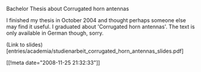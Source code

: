 Bachelor Thesis about Corrugated horn antennas

I finished my thesis in October 2004 and thought perhaps someone else may find it useful. 
I graduated about 'Corrugated horn antennas'. The text is only available in German though, sorry.

(Link to slides)[entries/academia/studienarbeit_corrugated_horn_antennas_slides.pdf]

[[!meta date="2008-11-25 21:32:33"]]
